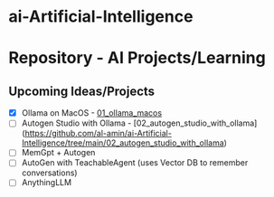 # ai-Artificial-Intelligence

# **Repository** - AI Projects/Learning


## Upcoming Ideas/Projects
- [x] Ollama on MacOS - [01_ollama_macos ](https://github.com/al-amin/ai-Artificial-Intelligence/tree/main/01_ollama_macos)
- [ ] Autogen Studio with Ollama - [02_autogen_studio_with_ollama] (https://github.com/al-amin/ai-Artificial-Intelligence/tree/main/02_autogen_studio_with_ollama)
- [ ] MemGpt + Autogen
- [ ] AutoGen with TeachableAgent (uses Vector DB to remember conversations)
- [ ] AnythingLLM
